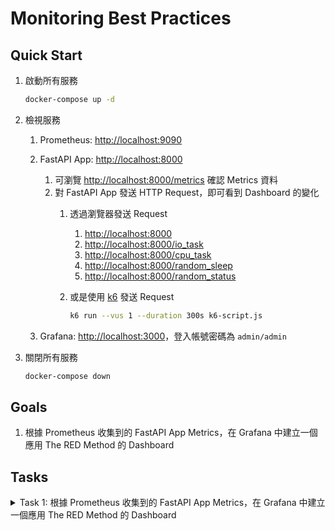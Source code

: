 # Monitoring Best Practices

## Quick Start

1. 啟動所有服務

    ```bash
    docker-compose up -d
    ```

2. 檢視服務
   1. Prometheus: [http://localhost:9090](http://localhost:9090)
   2. FastAPI App: [http://localhost:8000](http://localhost:8000)
      1. 可瀏覽 [http://localhost:8000/metrics](http://localhost:8000/metrics) 確認 Metrics 資料
      2. 對 FastAPI App 發送 HTTP Request，即可看到 Dashboard 的變化
         1. 透過瀏覽器發送 Request
            1. [http://localhost:8000](http://localhost:8000)
            2. [http://localhost:8000/io_task](http://localhost:8000/io_task)
            3. [http://localhost:8000/cpu_task](http://localhost:8000/cpu_task)
            4. [http://localhost:8000/random_sleep](http://localhost:8000/random_sleep)
            5. [http://localhost:8000/random_status](http://localhost:8000/random_status)
         2. 或是使用 [k6](https://k6.io/) 發送 Request

            ```bash
            k6 run --vus 1 --duration 300s k6-script.js
            ```

   3. Grafana: [http://localhost:3000](http://localhost:3000)，登入帳號密碼為 `admin/admin`
3. 關閉所有服務

    ```bash
    docker-compose down
    ```

## Goals

1. 根據 Prometheus 收集到的 FastAPI App Metrics，在 Grafana 中建立一個應用 The RED Method 的 Dashboard

## Tasks

<details><summary>Task 1: 根據 Prometheus 收集到的 FastAPI App Metrics，在 Grafana 中建立一個應用 The RED Method 的 Dashboard</summary>

1. (Request) Rate 每秒請求數：可以使用 `fastapi_requests_total` 這個指標，它會紀錄所有請求的數量
2. (Request) Errors 每秒失敗請求數：可以使用 `fastapi_responses_total{status_code!~"2.*|3.*"}` 取得非 2xx 與 3xx 的請求數量
3. (Request) Duration 請求耗時分布：可以使用 `fastapi_requests_duration_seconds_bucket` 這個指標，它會紀錄所有請求的耗時分布，包含成功與失敗的請求
4. 可以匯入 `etc/grafana/dashboards/fastapi-red.json` 這個 Dashboard，觀摩如何應用 RED Method

</details>
